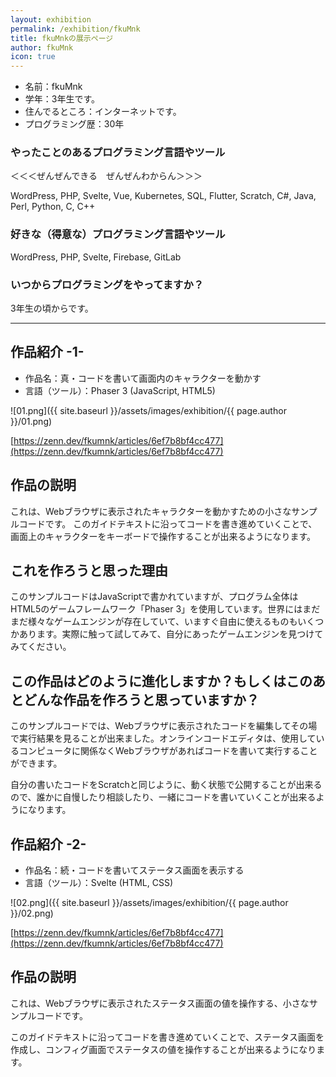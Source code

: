 ```yaml
---
layout: exhibition
permalink: /exhibition/fkuMnk
title: fkuMnkの展示ページ
author: fkuMnk
icon: true
---
```

- 名前：fkuMnk
- 学年：3年生です。
- 住んでるところ：インターネットです。
- プログラミング歴：30年

### やったことのあるプログラミング言語やツール

＜＜＜ぜんぜんできる　ぜんぜんわからん＞＞＞

WordPress, PHP, Svelte, Vue, Kubernetes, SQL, Flutter, Scratch, C#, Java, Perl, Python, C, C++ 

### 好きな（得意な）プログラミング言語やツール

WordPress, PHP, Svelte, Firebase, GitLab

### いつからプログラミングをやってますか？

3年生の頃からです。

---

## 作品紹介 -1-

- 作品名：真・コードを書いて画面内のキャラクターを動かす
- 言語（ツール）：Phaser 3 (JavaScript, HTML5)

![01.png]({{ site.baseurl }}/assets/images/exhibition/{{ page.author }}/01.png)

[https://zenn.dev/fkumnk/articles/6ef7b8bf4cc477](https://zenn.dev/fkumnk/articles/6ef7b8bf4cc477)

## 作品の説明

これは、Webブラウザに表示されたキャラクターを動かすための小さなサンプルコードです。
このガイドテキストに沿ってコードを書き進めていくことで、画面上のキャラクターをキーボードで操作することが出来るようになります。

## これを作ろうと思った理由

このサンプルコードはJavaScriptで書かれていますが、プログラム全体はHTML5のゲームフレームワーク「Phaser 3」を使用しています。世界にはまだまだ様々なゲームエンジンが存在していて、いますぐ自由に使えるものもいくつかあります。実際に触って試してみて、自分にあったゲームエンジンを見つけてみてください。

## この作品はどのように進化しますか？もしくはこのあとどんな作品を作ろうと思っていますか？

このサンプルコードでは、Webブラウザに表示されたコードを編集してその場で実行結果を見ることが出来ました。オンラインコードエディタは、使用しているコンピュータに関係なくWebブラウザがあればコードを書いて実行することができます。

自分の書いたコードをScratchと同じように、動く状態で公開することが出来るので、誰かに自慢したり相談したり、一緒にコードを書いていくことが出来るようになります。

## 作品紹介 -2-

- 作品名：続・コードを書いてステータス画面を表示する
- 言語（ツール）：Svelte (HTML, CSS)

![02.png]({{ site.baseurl }}/assets/images/exhibition/{{ page.author }}/02.png)

[https://zenn.dev/fkumnk/articles/6ef7b8bf4cc477](https://zenn.dev/fkumnk/articles/6ef7b8bf4cc477)

## 作品の説明

これは、Webブラウザに表示されたステータス画面の値を操作する、小さなサンプルコードです。

このガイドテキストに沿ってコードを書き進めていくことで、ステータス画面を作成し、コンフィグ画面でステータスの値を操作することが出来るようになります。
